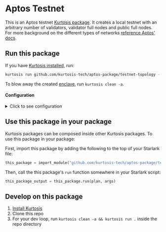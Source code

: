 Aptos Testnet
============
This is an Aptos testnet [Kurtosis package](https://docs.kurtosis.com/concepts-reference/packages). 
It creates a local testnet with an arbitrary number of validators, validator full nodes and public full nodes.  
For more background on the different types of networks [reference Aptos' docs](https://aptos.dev/concepts/). 

Run this package
----------------
If you have [Kurtosis installed][install-kurtosis], run:

```bash
kurtosis run github.com/kurtosis-tech/aptos-package/testnet-topology --enclave aptos
```

To blow away the created [enclave][enclaves-reference], run `kurtosis clean -a`.


#### Configuration

<details>
    <summary>Click to see configuration</summary>

You can configure this package using a JSON structure as an argument to the `kurtosis run` function. The full structure that this package accepts are as follows, with default values shown (note that the `//` lines are not valid JSON and should be removed!):

```javascript
{
    "num_validators": 2,
    "num_validator_full_nodes": 2,
    "num_public_full_nodes": 2
}
```

These arguments can either be provided manually:

```bash
kurtosis run github.com/kurtosis-tech/aptos-package/testnet-topology --enclave aptos '{"num_validators":2,"num_validator_full_nodes":2,"num_public_full_nodes":2}'
```

or by loading via a file, for instance using the [args.json](args.json) file in this repo:

```bash
kurtosis run github.com/kurtosis-tech/aptos-package/testnet-topology --enclave aptos "$(cat args.json)"
```

</details>


Use this package in your package
--------------------------------
Kurtosis packages can be composed inside other Kurtosis packages. To use this package in your package:

First, import this package by adding the following to the top of your Starlark file:

```python
this_package = import_module("github.com/kurtosis-tech/aptos-package/testnet-topology/main.star")
```

Then, call the this package's `run` function somewhere in your Starlark script:

```python
this_package_output = this_package.run(plan, args)
```

Develop on this package
-----------------------
1. [Install Kurtosis][install-kurtosis]
1. Clone this repo
1. For your dev loop, run `kurtosis clean -a && kurtosis run .` inside the repo directory


<!-------------------------------- LINKS ------------------------------->
[install-kurtosis]: https://docs.kurtosis.com/install
[enclaves-reference]: https://docs.kurtosis.com/concepts-reference/enclaves
